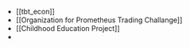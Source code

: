 - [[tbt_econ]]
- [[Organization for Prometheus Trading Challange]]
- [[Childhood Education Project]]
-